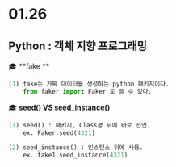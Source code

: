 # 01.26  

## Python : 객체 지향 프로그래밍



:mortar_board: **fake **

```python
(1) fake는 가짜 데이터를 생성하는 python 패키지이다. 
	from faker import Faker 로 쓸 수 있다. 
```





:mortar_board: **seed() VS seed_instance()**

```python
(1) seed() : 패키지, Class명 뒤에 바로 선언.
    ex. Faker.seed(4321)
    
(2) seed_instance() : 인스턴스 뒤에 사용.
    ex. fake1.seed_instance(4321)

```

 



